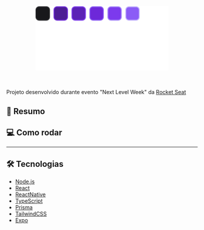 <p align='center'>
  <img src="./web/src/assets/logo.svg" alt="Logo" width="350px">
</p>


<br>

Projeto desenvolvido durante  evento "Next Level Week" da [Rocket Seat](https://www.rocketseat.com.br/)


## 📝 Resumo



## 💻 Como rodar


***



## 🛠️ Tecnologias
- [Node.js](https://nodejs.org/en/)
- [React](https://pt-br.reactjs.org/)
- [ReactNative](https://reactnative.dev/)
- [TypeScript](https://www.typescriptlang.org/)
- [Prisma](https://www.prisma.io/)
- [TailwindCSS](https://tailwindcss.com/)
- [Expo](https://expo.dev/)
